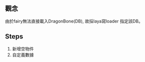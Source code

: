 ## 觀念

由於fairy無法直接載入DragonBone\(DB\), 故採laya寫loader 指定該DB。



## 

## Steps



1. 新增空物件
2. 自定義數據





